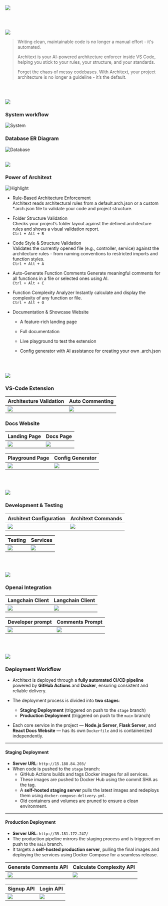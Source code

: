 <img src="./readme/title1.svg"/>

<br><br>

<!-- project overview -->
<img src="./readme/title2.svg"/>

>Writing clean, maintainable code is no longer a manual effort - it's automated.
>
>Architext is your AI-powered architecture enforcer inside VS Code, helping you stick to your rules, your structure, and your standards.
>
>Forget the chaos of messy codebases. With Architext, your project architecture is no longer a guideline - it’s the default. 

<br><br>

<!-- System Design -->
<img src="./readme/title3.svg"/>

### System workflow
![System](./readme/images/diagram-export-5-19-2025-4_52_30-PM.png)

### Database ER Diagram
![Database](./readme/images/drawSQL-image-export-2025-05-19.png)
<br><br>

<!-- Project Highlights -->
<img src="./readme/title4.svg"/>

### Power of Architext

![Highlight](./readme/images/Slice%202.png)


- Rule-Based Architecture Enforcement <br/>
    Architext reads architectural rules from a default.arch.json or a custom *.arch.json file to validate your code and project structure.

- Folder Structure Validation <br/>
    Checks your project’s folder layout against the defined architecture rules and shows a visual validation report. <br/>
    `Ctrl + Alt + R`

- Code Style & Structure Validation <br/>
    Validates the currently opened file (e.g., controller, service) against the architecture rules - from naming conventions to restricted imports and function styles.
    <br/>
    `Ctrl + Alt + A`

- Auto-Generate Function Comments
    Generate meaningful comments for all functions in a file or selected ones using AI.
    <br/>
    `Ctrl + Alt + C`

- Function Complexity Analyzer
    Instantly calculate and display the complexity of any function or file.
    <br/>
    `Ctrl + Alt + O`

- Documentation & Showcase Website

    - A feature-rich landing page

    - Full documentation

    - Live playground to test the extension

    - Config generator with AI assistance for creating your own .arch.json


<br><br>

<!-- Demo -->
<img src="./readme/title5.svg"/>


### VS-Code Extension
<!-- 1440x1024.png -->
| Architexture Validation                           | Auto Commenting                       |
| --------------------------------------- | ------------------------------------- |
| <img src="./readme/images/ezgif.com-optimize.gif" /> | <img src="./readme/images/ezgif.com-optimize (1).gif"/> |
### Docs Website
<!-- 1440x1024.png -->
| Landing Page                           | Docs Page                       |
| --------------------------------------- | ------------------------------------- |
| <img src="./readme/images/Screenshot 2025-05-20 121827.png" /> | <img src="./readme/images/Screenshot 2025-05-20 122007.png"/> |

| Playground Page                           | Config Generator                    |
| --------------------------------------- | ------------------------------------- |
| <img src="./readme/images/ViteReactTS-GoogleChrome2025-05-2023-02-22-ezgif.com-optimize.gif" />| <img src="./readme/images/ezgif.com-optimize (2).gif" /> |

<!-- ### Mobile View 
| Login screen                            | Register screen                       | Register screen                       |
| --------------------------------------- | ------------------------------------- | ------------------------------------- |
| ![Landing](./readme/demo/1440x1024.png) | ![fsdaf](./readme/demo/1440x1024.png) | ![fsdaf](./readme/demo/1440x1024.png) | -->

<br><br>

<!-- Development & Testing -->
<img src="./readme/title6.svg"/>

### Development & Testing


| Architext Configuration                            | Architext Commands                   | 
| --------------------------------------- | ------------------------------------- | 
| <img src="./readme/images/Screenshot 2025-05-20 183602.png" /> | <img src="./readme/images/Screenshot 2025-05-20 183641.png" /> |

| Testing                           | Services                     |
| --------------------------------------- | ------------------------------------- |
| <img src="./readme/images/Screenshot 2025-05-21 051352.png" /> | <img src="./readme/images/Screenshot 2025-05-20 184421.png"/> |

<br><br>

<!-- AI Powered App -->
<img src="./readme/title7.svg"/>

### Openai Integration
<!-- 1440x1024.png -->
| Langchain Client                           | Langchain Client                       |
| --------------------------------------- | ------------------------------------- |
| <img src="./readme/images/Screenshot 2025-05-20 140335.png" /> | <img src="./readme/images/Screenshot 2025-05-20 140353.png"/> |

| Developer prompt                          | Comments Prompt                       |
| --------------------------------------- | ------------------------------------- |
| <img src="./readme/images/Screenshot 2025-05-20 140502.png" /> | <img src="./readme/images/Screenshot 2025-05-20 140449.png"/> |



<br><br>

<!-- Deployment -->
<img src="./readme/title8.svg"/>

### Deployment Workflow

- Architext is deployed through a **fully automated CI/CD pipeline** powered by **GitHub Actions** and **Docker**, ensuring consistent and reliable delivery.

- The deployment process is divided into **two stages**:
  - **Staging Deployment** (triggered on push to the `stage` branch)
  - **Production Deployment** (triggered on push to the `main` branch)

- Each core service in the project — **Node.js Server**, **Flask Server**, and **React Docs Website** — has its own `Dockerfile` and is containerized independently.

---

#### Staging Deployment

- **Server URL**: `http://15.188.84.203/`
- When code is pushed to the `stage` branch:
  - GitHub Actions builds and tags Docker images for all services.
  - These images are pushed to Docker Hub using the commit SHA as the tag.
  - A **self-hosted staging server** pulls the latest images and redeploys them using `docker-compose-delivery.yml`.
  - Old containers and volumes are pruned to ensure a clean environment.

---

#### Production Deployment

- **Server URL**: `http://35.181.172.247/`
- The production pipeline mirrors the staging process and is triggered on push to the `main` branch.
- It targets a **self-hosted production server**, pulling the final images and deploying the services using Docker Compose for a seamless release.







| Generate Comments API                           | Calculate Complexity API                       |
| --------------------------------------- | ------------------------------------- |
| <img src="./readme/images/Screenshot 2025-05-21 035609.png" /> |<img src="./readme/images/Screenshot 2025-05-21 035410.png" /> |

| Signup API                          | Login API |
| --------------------------------------- | ------------------------------------- |
|<img src="./readme/images/Screenshot 2025-05-21 040721.png" height=""/> |<img src="./readme/images/Screenshot 2025-05-21 041005.png" /> |

<br><br>